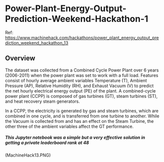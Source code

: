 # Power-Plant-Energy-Output-Prediction-Weekend-Hackathon-1
Ref: https://www.machinehack.com/hackathons/power_plant_energy_output_prediction_weekend_hackathon_13

## Overview
The dataset was collected from a Combined Cycle Power Plant over 6 years (2006-2011) when the power plant was set to work with a full load. Features consist of hourly average ambient variables Temperature (T), Ambient Pressure (AP), Relative Humidity (RH), and Exhaust Vacuum (V) to predict the net hourly electrical energy output (PE) of the plant.
A combined-cycle power plant (CCPP) is composed of gas turbines (GT), steam turbines (ST), and heat recovery steam generators.

In a CCPP, the electricity is generated by gas and steam turbines, which are combined in one cycle, and is transferred from one turbine to another. While the Vacuum is collected from and has an effect on the Steam Turbine, the other three of the ambient variables affect the GT performance.

##### This Jupyter notebook was a simple but a very effective solution in getting a private leaderboard rank at 48

(MachineHack13.PNG)
